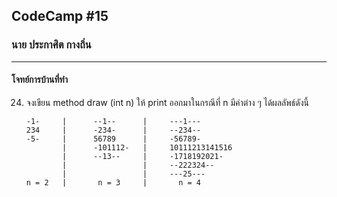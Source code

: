 ## CodeCamp #15

### นาย ประกาศิต กางถิ่น

---

#### โจทย์การบ้านที่ทำ

24. จงเขียน method draw (int n) ให้ print ออกมาในกรณีที่ n มีค่าต่าง ๆ ได้ผลลัพธ์ดังนี้

        -1-     |      --1--      |     ---1---
        234     |      -234-      |     --234--
        -5-     |      56789      |     -56789-
                |      -101112-   |     10111213141516
                |      --13--     |     -1718192021-
                |                 |     --222324--
                |                 |     ---25---
        n = 2   |       n = 3     |       n = 4
